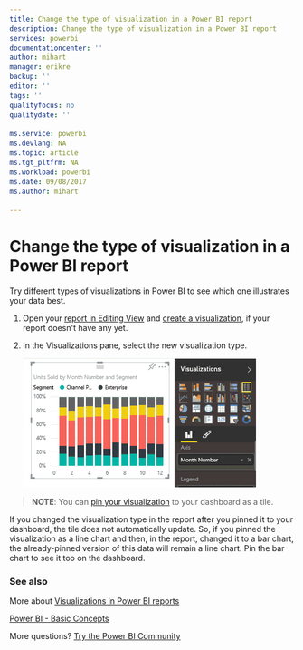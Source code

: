 ```yaml
---
title: Change the type of visualization in a Power BI report
description: Change the type of visualization in a Power BI report
services: powerbi
documentationcenter: ''
author: mihart
manager: erikre
backup: ''
editor: ''
tags: ''
qualityfocus: no
qualitydate: ''

ms.service: powerbi
ms.devlang: NA
ms.topic: article
ms.tgt_pltfrm: NA
ms.workload: powerbi
ms.date: 09/08/2017
ms.author: mihart

---
```

# Change the type of visualization in a Power BI report
Try different types of visualizations in Power BI to see which one illustrates your data best. 

1. Open your [report in Editing View](powerbi-service-go-from-reading-view-to-editing-view.md) and [create a visualization](power-bi-report-add-visualizations-i.md), if your report doesn't have any yet.
2. In the Visualizations pane, select the new visualization type.  
   
   ![](media/power-bi-report-change-visualization-type/changeviz.gif)

> **NOTE**: You can [pin your visualization](powerbi-service-pin-a-tile-to-a-dashboard-from-a-report.md) to your dashboard as a tile.
> 
> 

If you changed the visualization type in the report after you pinned it to your dashboard, the tile does not automatically update. So, if you pinned the visualization as a line chart and then, in the report, changed it to a bar chart, the already-pinned version of this data will remain a line chart. Pin the bar chart to see it too on the dashboard.

### See also
More about [Visualizations in Power BI reports](power-bi-report-visualizations.md)

[Power BI - Basic Concepts](service-basic-concepts.md)

More questions? [Try the Power BI Community](http://community.powerbi.com/)

